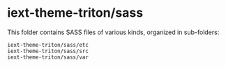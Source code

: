 # iext-theme-triton/sass

This folder contains SASS files of various kinds, organized in sub-folders:

    iext-theme-triton/sass/etc
    iext-theme-triton/sass/src
    iext-theme-triton/sass/var
